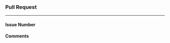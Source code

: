 <!-- Make sure to assign a reviewer or your request cannot be merged-->

### Pull Request
---------------------------------------------
#### Issue Number
<!--#123-->

#### Comments